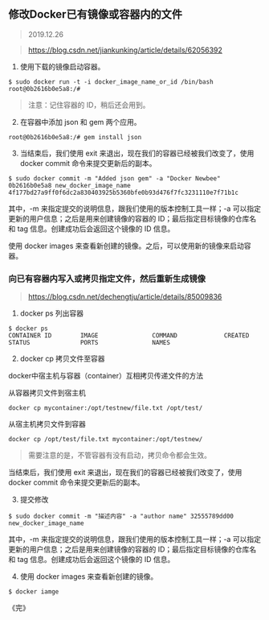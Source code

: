 ## 修改Docker已有镜像或容器内的文件

> 2019.12.26

> https://blog.csdn.net/jiankunking/article/details/62056392

1. 使用下载的镜像启动容器。

```
$ sudo docker run -t -i docker_image_name_or_id /bin/bash
root@0b2616b0e5a8:/#
```

> 注意：记住容器的 ID，稍后还会用到。

2. 在容器中添加 json 和 gem 两个应用。

```
root@0b2616b0e5a8:/# gem install json
```

3. 当结束后，我们使用 exit 来退出，现在我们的容器已经被我们改变了，使用 docker commit 命令来提交更新后的副本。

```
$ sudo docker commit -m "Added json gem" -a "Docker Newbee" 0b2616b0e5a8 new_docker_image_name
4f177bd27a9ff0f6dc2a830403925b5360bfe0b93d476f7fc3231110e7f71b1c
```

其中，-m 来指定提交的说明信息，跟我们使用的版本控制工具一样；-a 可以指定更新的用户信息；之后是用来创建镜像的容器的 ID；最后指定目标镜像的仓库名和 tag 信息。创建成功后会返回这个镜像的 ID 信息。

使用 docker images 来查看新创建的镜像。之后，可以使用新的镜像来启动容器。


### 向已有容器内写入或拷贝指定文件，然后重新生成镜像

> https://blog.csdn.net/dechengtju/article/details/85009836


1. docker ps    列出容器

```
$ docker ps
CONTAINER ID        IMAGE               COMMAND             CREATED             STATUS              PORTS               NAMES

```

2. docker cp   拷贝文件至容器

docker中宿主机与容器（container）互相拷贝传递文件的方法

从容器拷贝文件到宿主机

```
docker cp mycontainer:/opt/testnew/file.txt /opt/test/
```

从宿主机拷贝文件到容器

```
docker cp /opt/test/file.txt mycontainer:/opt/testnew/
```

> 需要注意的是，不管容器有没有启动，拷贝命令都会生效。

当结束后，我们使用 exit 来退出，现在我们的容器已经被我们改变了，使用 docker commit 命令来提交更新后的副本。

3. 提交修改

```
$ sudo docker commit -m "描述内容" -a "author name" 32555789dd00 new_docker_image_name
```

其中，-m 来指定提交的说明信息，跟我们使用的版本控制工具一样；-a 可以指定更新的用户信息；之后是用来创建镜像的容器的 ID；最后指定目标镜像的仓库名和 tag 信息。创建成功后会返回这个镜像的 ID 信息。

4. 使用 docker images 来查看新创建的镜像。

```
$ docker iamge
```
《完》